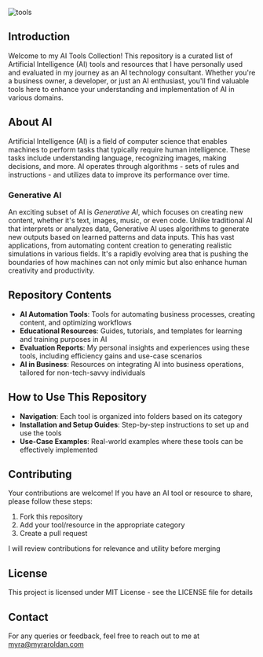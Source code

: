 ![tools](https://github.com/myramade/AITools/assets/28787937/736622b8-c6a0-4417-8598-f0a8c630f99d)

## Introduction

Welcome to my AI Tools Collection! This repository is a curated list of Artificial Intelligence (AI) tools and resources that I have personally used and evaluated in my journey as an AI technology consultant. Whether you're a business owner, a developer, or just an AI enthusiast, you'll find valuable tools here to enhance your understanding and implementation of AI in various domains.

## About AI

Artificial Intelligence (AI) is a field of computer science that enables machines to perform tasks that typically require human intelligence. These tasks include understanding language, recognizing images, making decisions, and more. AI operates through algorithms - sets of rules and instructions - and utilizes data to improve its performance over time.

### Generative AI

An exciting subset of AI is *Generative AI*, which focuses on creating new content, whether it's text, images, music, or even code. Unlike traditional AI that interprets or analyzes data, Generative AI uses algorithms to generate new outputs based on learned patterns and data inputs. This has vast applications, from automating content creation to generating realistic simulations in various fields. It's a rapidly evolving area that is pushing the boundaries of how machines can not only mimic but also enhance human creativity and productivity.

## Repository Contents

- **AI Automation Tools**: Tools for automating business processes, creating content, and optimizing workflows
- **Educational Resources**: Guides, tutorials, and templates for learning and training purposes in AI
- **Evaluation Reports**: My personal insights and experiences using these tools, including efficiency gains and use-case scenarios
- **AI in Business**: Resources on integrating AI into business operations, tailored for non-tech-savvy individuals

## How to Use This Repository

- **Navigation**: Each tool is organized into folders based on its category
- **Installation and Setup Guides**: Step-by-step instructions to set up and use the tools
- **Use-Case Examples**: Real-world examples where these tools can be effectively implemented

## Contributing

Your contributions are welcome! If you have an AI tool or resource to share, please follow these steps:
1. Fork this repository
2. Add your tool/resource in the appropriate category
3. Create a pull request

I will review contributions for relevance and utility before merging

## License

This project is licensed under MIT License - see the LICENSE file for details

## Contact

For any queries or feedback, feel free to reach out to me at myra@myraroldan.com
